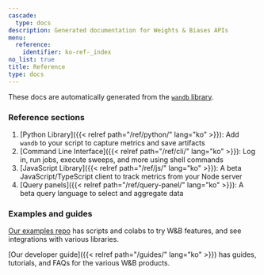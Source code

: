 ```yaml
---
cascade:
  type: docs
description: Generated documentation for Weights & Biases APIs
menu:
  reference:
    identifier: ko-ref-_index
no_list: true
title: Reference
type: docs
---
```


These docs are automatically generated from the [`wandb` library](https://github.com/wandb/wandb).

### Reference sections

1. [Python Library]({{< relref path="/ref/python/" lang="ko" >}}): Add `wandb` to your script to capture metrics and save artifacts
2. [Command Line Interface]({{< relref path="/ref/cli/" lang="ko" >}}): Log in, run jobs, execute sweeps, and more using shell commands
3. [JavaScript Library]({{< relref path="/ref/js/" lang="ko" >}}): A beta JavaScript/TypeScript client to track metrics from your Node server
4. [Query panels]({{< relref path="/ref/query-panel/" lang="ko" >}}): A beta query language to select and aggregate data

### Examples and guides

[Our examples repo](https://github.com/wandb/examples) has scripts and colabs to try W&B features, and see integrations with various libraries.

[Our developer guide]({{< relref path="/guides/" lang="ko" >}}) has guides, tutorials, and FAQs for the various W&B products.